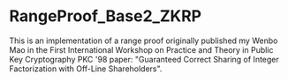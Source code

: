 # RangeProof_Base2_ZKRP

This is an implementation of a range proof originally published my Wenbo Mao in the First International Workshop on Practice and Theory in Public Key Cryptography PKC '98 paper:
"Guaranteed Correct Sharing of Integer Factorization with Off-Line Shareholders".
